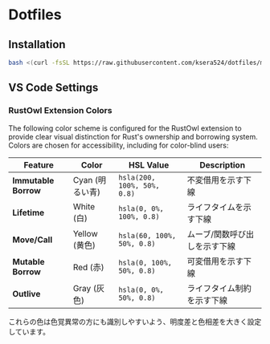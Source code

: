 # Dotfiles

## Installation

```bash
bash <(curl -fsSL https://raw.githubusercontent.com/ksera524/dotfiles/main/bootstrap.sh)
```

## VS Code Settings

### RustOwl Extension Colors

The following color scheme is configured for the RustOwl extension to provide clear visual distinction for Rust's ownership and borrowing system. Colors are chosen for accessibility, including for color-blind users:

| Feature | Color | HSL Value | Description |
|---------|-------|-----------|-------------|
| **Immutable Borrow** | Cyan (明るい青) | `hsla(200, 100%, 50%, 0.8)` | 不変借用を示す下線 |
| **Lifetime** | White (白) | `hsla(0, 0%, 100%, 0.8)` | ライフタイムを示す下線 |
| **Move/Call** | Yellow (黄色) | `hsla(60, 100%, 50%, 0.8)` | ムーブ/関数呼び出しを示す下線 |
| **Mutable Borrow** | Red (赤) | `hsla(0, 100%, 50%, 0.8)` | 可変借用を示す下線 |
| **Outlive** | Gray (灰色) | `hsla(0, 0%, 50%, 0.8)` | ライフタイム制約を示す下線 |

これらの色は色覚異常の方にも識別しやすいよう、明度差と色相差を大きく設定しています。